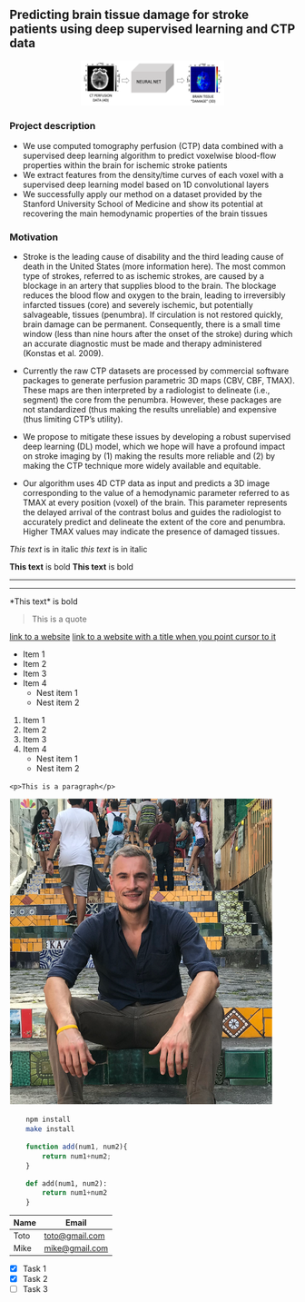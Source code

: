 <!-- Headings -->
## Predicting brain tissue damage for stroke patients using deep supervised learning and CTP data

<!-- ![workflow](/Fig/ctp_workflow_resized.png) -->
<p align="center"><img width="50%" src="Fig/ctp_workflow_resized.png" /></p>

### Project description
* We use computed tomography perfusion (CTP) data combined with a supervised deep learning algorithm to predict voxelwise blood-flow properties within the brain for ischemic stroke patients
* We extract features from the density/time curves of each voxel with a supervised deep learning model based on 1D convolutional layers
* We successfully apply our method on a dataset provided by the Stanford University School of Medicine and show its potential at recovering the main hemodynamic properties of the brain tissues

### Motivation
* Stroke is the leading cause of disability and the third leading cause of death in the United States (more information here). The most common type of strokes, referred to as ischemic strokes, are caused by a blockage in an artery that supplies blood to the brain. The blockage reduces the blood flow and oxygen to the brain, leading to irreversibly infarcted tissues (core) and severely ischemic, but potentially salvageable, tissues (penumbra). If circulation is not restored quickly, brain damage can be permanent. Consequently, there is a small time window (less than nine hours after the onset of the stroke) during which an accurate diagnostic must be made and therapy administered (Konstas et al. 2009).

* Currently the raw CTP datasets are processed by commercial software packages to generate perfusion parametric 3D maps (CBV, CBF, TMAX). These maps are then interpreted by a radiologist to delineate (i.e., segment) the core from the penumbra. However, these packages are not standardized (thus making the results unreliable) and expensive (thus limiting CTP’s utility).

* We propose to mitigate these issues by developing a robust supervised deep learning (DL) model, which we hope will have a profound impact on stroke imaging by (1) making the results more reliable and (2) by making the CTP technique more widely available and equitable.

* Our algorithm uses 4D CTP data as input and predicts a 3D image corresponding to the value of a hemodynamic parameter referred to as TMAX at every position (voxel) of the brain. This parameter represents the delayed arrival of the contrast bolus and guides the radiologist to accurately predict and delineate the extent of the core and penumbra. Higher TMAX values may indicate the presence of damaged tissues.



<!-- Italic -->
*This text* is in italic
_this text_ is in italic

<!-- Bold -->
**This text** is bold
__This text__ is bold

---
___

\*This text\* is bold

> This is a quote

[link to a website](www.youtube.com)
[link to a website with a title when you point cursor to it](www.youtube.com "youtube")

<!-- List -->
* Item 1
* Item 2
* Item 3
* Item 4
    * Nest item 1
    * Nest item 2

1. Item 1
1. Item 2
1. Item 3
1. Item 4
    * Nest item 1
    * Nest item 2

`<p>This is a paragraph</p>`

![Logo](Fig/insta.png)


<!-- Github markdown -->
```bash
    npm install
    make install
```

```javascript
    function add(num1, num2){
        return num1+num2;
    }
```
```python
    def add(num1, num2):
        return num1+num2
    }
```
<!-- Tables -->
| Name | Email       |
| ---- | ----------- |
| Toto | toto@gmail.com |
| Mike | mike@gmail.com |

* [x] Task 1
* [x] Task 2
* [ ] Task 3
